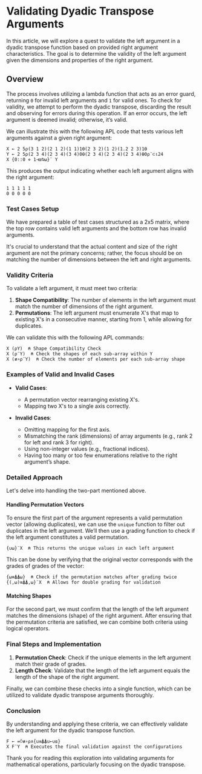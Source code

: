 
# Validating Dyadic Transpose Arguments

In this article, we will explore a quest to validate the left argument in a dyadic transpose function based on provided right argument characteristics. The goal is to determine the validity of the left argument given the dimensions and properties of the right argument.

## Overview

The process involves utilizing a lambda function that acts as an error guard, returning `0` for invalid left arguments and `1` for valid ones. To check for validity, we attempt to perform the dyadic transpose, discarding the result and observing for errors during this operation. If an error occurs, the left argument is deemed invalid; otherwise, it’s valid.

We can illustrate this with the following APL code that tests various left arguments against a given right argument:

```apl
X ← 2 5⍴(3 1 2)(2 1 2)(1 1)1⍬(2 3 2)(1 2)(1.2 2 3)1⍬
Y ← 2 5⍴(2 3 4)(2 3 4)(3 4)0⍬(2 3 4)(2 3 4)(2 3 4)⍬0⍴¨⊂⍳24
X {0::0 ⋄ 1⊣⍺⍉⍵}¨ Y
```

This produces the output indicating whether each left argument aligns with the right argument:

```
1 1 1 1 1
0 0 0 0 0
```

### Test Cases Setup

We have prepared a table of test cases structured as a 2x5 matrix, where the top row contains valid left arguments and the bottom row has invalid arguments.

It's crucial to understand that the actual content and size of the right argument are not the primary concerns; rather, the focus should be on matching the number of dimensions between the left and right arguments.

### Validity Criteria

To validate a left argument, it must meet two criteria:

1. **Shape Compatibility**: The number of elements in the left argument must match the number of dimensions of the right argument.
2. **Permutations**: The left argument must enumerate X's that map to existing X's in a consecutive manner, starting from 1, while allowing for duplicates.

We can validate this with the following APL commands:

```apl
X (⍴Y)  ⍝ Shape Compatibility Check
X (⍴¨Y)  ⍝ Check the shapes of each sub-array within Y
X (≢∘⍴¨Y)  ⍝ Check the number of elements per each sub-array shape
```

### Examples of Valid and Invalid Cases

- **Valid Cases**:
  - A permutation vector rearranging existing X's.
  - Mapping two X's to a single axis correctly.
  
- **Invalid Cases**:
  - Omitting mapping for the first axis.
  - Mismatching the rank (dimensions) of array arguments (e.g., rank 2 for left and rank 3 for right).
  - Using non-integer values (e.g., fractional indices).
  - Having too many or too few enumerations relative to the right argument’s shape.

### Detailed Approach

Let's delve into handling the two-part mentioned above.

#### Handling Permutation Vectors

To ensure the first part of the argument represents a valid permutation vector (allowing duplicates), we can use the `unique` function to filter out duplicates in the left argument. We’ll then use a grading function to check if the left argument constitutes a valid permutation. 

```apl
{∪⍵}¨X  ⍝ This returns the unique values in each left argument
```

This can be done by verifying that the original vector corresponds with the grades of grades of the vector:

```apl
{⍵≡⍋⍋⍵}  ⍝ Check if the permutation matches after grading twice
{(,⍵)≡⍋⍋,⍵}¨X  ⍝ Allows for double grading for validation
```

#### Matching Shapes

For the second part, we must confirm that the length of the left argument matches the dimensions (shape) of the right argument. After ensuring that the permutation criteria are satisfied, we can combine both criteria using logical operators.

### Final Steps and Implementation

1. **Permutation Check**: Check if the unique elements in the left argument match their grade of grades.
2. **Length Check**: Validate that the length of the left argument equals the length of the shape of the right argument.

Finally, we can combine these checks into a single function, which can be utilized to validate dyadic transpose arguments thoroughly.

### Conclusion

By understanding and applying these criteria, we can effectively validate the left argument for the dyadic transpose function.

```apl
F ← =⍥≢∘⍴∧{u≡⍋⍋u←∪⍺}
X F¨Y  ⍝ Executes the final validation against the configurations
```

Thank you for reading this exploration into validating arguments for mathematical operations, particularly focusing on the dyadic transpose.
